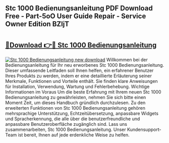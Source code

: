 ## Stc 1000 Bedienungsanleitung PDF Download Free - Part-5oO User Guide Repair - Service Owner Edition BZljT

# <h2><a href="http://df2t57.blite.top/?on=Stc+1000+Bedienungsanleitung">🔗Download 👉🔴 Stc 1000 Bedienungsanleitung</a></h2>

[![Stc 1000 Bedienungsanleitung new download](https://i.imgur.com/lujVjoI.png)](http://df2t57.blite.top/?on=Stc+1000+Bedienungsanleitung)
Willkommen bei der Bedienungsanleitung für Ihr neu erworbenes Stc 1000 Bedienungsanleitung. Dieser umfassende Leitfaden soll Ihnen helfen, ein erfahrener Benutzer Ihres Produkts zu werden, indem er eine detaillierte Erläuterung seiner Merkmale, Funktionen und Vorteile enthält. Sie finden klare Anweisungen für Installation, Verwendung, Wartung und Fehlerbehebung. Wichtige Informationen im Voraus Um die beste Erfahrung mit Ihrem neuen Stc 1000 Bedienungsanleitung zu gewährleisten, nehmen Sie sich bitte einen Moment Zeit, um dieses Handbuch gründlich durchzulesen. Zu den erweiterten Funktionen von Stc 1000 Bedienungsanleitung gehören mehrsprachige Unterstützung, Echtzeitübersetzung, anpassbare Widgets und Spracherkennung, die alle über die benutzerfreundliche und anpassbare Benutzeroberfläche zugänglich sind. Lass uns zusammenarbeiten, Stc 1000 Bedienungsanleitung. Unser Kundensupport-Team ist bereit, Ihnen auf jede erdenkliche Weise zu helfen.
